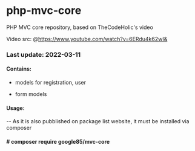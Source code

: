 # php-mvc-core
PHP MVC core repository, based on TheCodeHolic's video

Video src: @https://www.youtube.com/watch?v=6ERdu4k62wI&


### Last update: 2022-03-11

#### Contains:

- models for registration, user

- form models

#### Usage:

 -- As it is also pubblished on package list website, it must be installed via composer
 
#### # composer require google85/mvc-core



